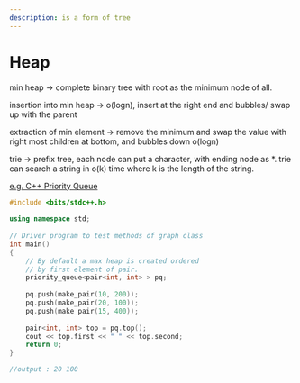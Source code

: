 ```yaml
---
description: is a form of tree
---
```


# Heap

min heap -&gt; complete binary tree with root as the minimum node of all. 

insertion into min heap -&gt; o\(logn\), insert at the right end and bubbles/ swap up with the parent 

extraction of min element -&gt; remove the minimum and swap the value with right most children at bottom, and bubbles down o\(logn\)

trie -&gt; prefix tree, each node can put a character, with ending node as \*. trie can search a string in o\(k\) time where k is the length of the string.



[e.g. C++ Priority Queue](https://www.geeksforgeeks.org/priority-queue-of-pairs-in-c-ordered-by-first/)

```cpp
#include <bits/stdc++.h> 
  
using namespace std; 
  
// Driver program to test methods of graph class 
int main() 
{ 
    // By default a max heap is created ordered 
    // by first element of pair. 
    priority_queue<pair<int, int> > pq; 
  
    pq.push(make_pair(10, 200)); 
    pq.push(make_pair(20, 100)); 
    pq.push(make_pair(15, 400)); 
  
    pair<int, int> top = pq.top(); 
    cout << top.first << " " << top.second; 
    return 0; 
} 

//output : 20 100

```



